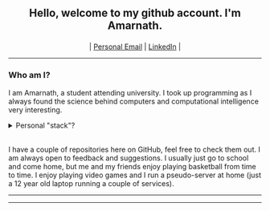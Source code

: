 ## <p align="center"> Hello, welcome to my github account. I'm Amarnath. </p>

<p align="center">
    | <a href="mailto:apatel6ty@protonmail.com?subject=&body=">Personal Email</a> |
    <a href="https://www.linkedin.com/in/amarnath-patel-772b56286/">LinkedIn</a> |
</p>

<hr>

### Who am I?

I am Amarnath, a student attending university. I took up programming as I always found the science behind computers and computational intelligence very interesting.

<details>
<summary>Personal "stack"?</summary>
<br>

<p align="center">Languages:</p>

<div align="center">

[![My Skills](https://skillicons.dev/icons?i=c,cpp,bash,rust,go,html,css,js,py)](https://github.com/jeebuscrossaint)

</div>

<br>

<p align="center">Editors:</p>

<div align="center">

[![My Skills](https://skillicons.dev/icons?i=neovim,vscode)](https://github.com/jeebuscrossaint)

</div>

<br>

<p align="center">Toolchains:</p>

<div align="center">

[![My Skills](https://skillicons.dev/icons?i=git,nodejs,bun,cmake,zig)](https://github.com/jeebuscrossaint)

</div>

<br>

<p align="center">Operating Systems & Hardware:</p>

<div align="center">

[![My Skills](https://skillicons.dev/icons?i=linux,windows,bsd,raspberrypi)](https://github.com/jeebuscrossaint)

</div>

<br>
</details>
<br>

I have a couple of repositories here on GitHub, feel free to check them out. I am always open to feedback and suggestions. I usually just go to school and come home, but me and my friends enjoy playing basketball from time to time. I enjoy playing video games and I run a pseudo-server at home (just a 12 year old laptop running a couple of services).

<hr>

<!--[![My GitHub stats(you care a lot about this trust me lol)](https://github-readme-stats-blond-six-73.vercel.app/api?username=jeebuscrossaint&show_icons=true&theme=dark&hide_title=false&card_width=400px&hide_rank=true&line_height=34&hide=issues&custom_title=jeebuscrossaint's%20GitHub%20Stats)](https://github.com/jeebuscrossaint) [![Top Langs](https://github-readme-stats-blond-six-73.vercel.app/api/top-langs/?username=jeebuscrossaint&hide=roff,html,css,lua,Makefile&layout=donut&theme=dark)](https://github.com/jeebuscrossaint) -->
<hr>
